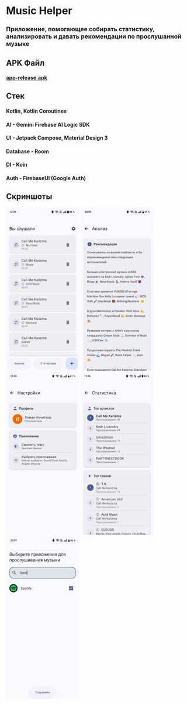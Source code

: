 # Music Helper
### Приложение, помогающее собирать статистику, анализировать и давать рекомендации по прослушанной музыке

## APK Файл
#### [app-release.apk](app-release.apk)

## Стек
#### Kotlin, Kotlin Coroutines
#### AI - Gemini Firebase AI Logic SDK
#### UI - Jetpack Compose, Material Design 3
#### Database - Room
#### DI - Koin
#### Auth - FirebaseUI (Google Auth)

## Скриншоты
<p float="left">
<img src="screenshots/ListensList.jpg" alt="Listens List Screen" width="200"/>
<img src="screenshots/Analysis.jpg" alt="Analysis Screen" width="200"/>
<img src="screenshots/Settings.jpg" alt="Settings Screen" width="200"/>
<img src="screenshots/Stats.jpg" alt="Stats Screen" width="200"/>
<img src="screenshots/PickApps.jpg" alt="Pick Apps Screen" width="200"/>
</p>